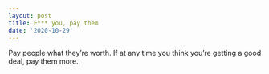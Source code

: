 ```yaml
---
layout: post
title: F*** you, pay them
date: '2020-10-29'
---
```


Pay people what they’re worth. If at any time you think you’re getting a good deal, pay them more. 